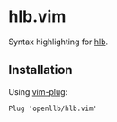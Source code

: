 hlb.vim
=======

Syntax highlighting for [hlb](github.com/openllb/hlb).

Installation
------------

Using [vim-plug](https://github.com/junegunn/vim-plug):

```vim
Plug 'openllb/hlb.vim'
```
